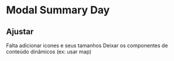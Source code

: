 # Modal Summary Day

## Ajustar

Falta adicionar icones e seus tamanhos
Deixar os componentes de conteúdo dinâmicos (ex: usar map)

